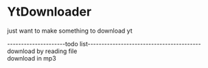 # YtDownloader
just want to make something to download yt

---------------------todo list-----------------------------------------  
download by reading file  
download in mp3  

